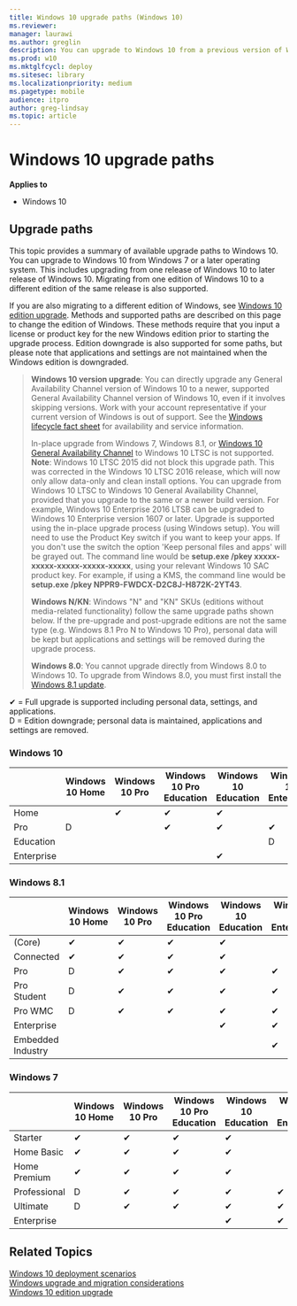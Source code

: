 ```yaml
---
title: Windows 10 upgrade paths (Windows 10)
ms.reviewer: 
manager: laurawi
ms.author: greglin
description: You can upgrade to Windows 10 from a previous version of Windows if the upgrade path is supported.
ms.prod: w10
ms.mktglfcycl: deploy
ms.sitesec: library
ms.localizationpriority: medium
ms.pagetype: mobile
audience: itpro
author: greg-lindsay
ms.topic: article
---
```


# Windows 10 upgrade paths

**Applies to**

-   Windows 10

## Upgrade paths

This topic provides a summary of available upgrade paths to Windows 10. You can upgrade to Windows 10 from Windows 7 or a later operating system. This includes upgrading from one release of Windows 10 to later release of Windows 10. Migrating from one edition of Windows 10 to a different edition of the same release is also supported. 

If you are also migrating to a different edition of Windows, see [Windows 10 edition upgrade](windows-10-edition-upgrades.md). Methods and supported paths are described on this page to change the edition of Windows. These methods require that you input a license or product key for the new Windows edition prior to starting the upgrade process. Edition downgrade is also supported for some paths, but please note that applications and settings are not maintained when the Windows edition is downgraded.

> **Windows 10 version upgrade**: You can directly upgrade any General Availability Channel version of Windows 10 to a newer, supported General Availability Channel version of Windows 10, even if it involves skipping versions. Work with your account representative if your current version of Windows is out of support. See the [Windows lifecycle fact sheet](https://support.microsoft.com/help/13853/windows-lifecycle-fact-sheet) for availability and service information.
> 
> In-place upgrade from Windows 7, Windows 8.1, or [Windows 10 General Availability Channel](/windows/release-health/release-information) to Windows 10 LTSC is not supported.  **Note**: Windows 10 LTSC 2015 did not block this upgrade path.  This was corrected in the Windows 10 LTSC 2016 release, which will now only allow data-only and clean install options. You can upgrade from Windows 10 LTSC to Windows 10 General Availability Channel, provided that you upgrade to the same or a newer build version. For example, Windows 10 Enterprise 2016 LTSB can be upgraded to Windows 10 Enterprise version 1607 or later. Upgrade is supported using the in-place upgrade process (using Windows setup). You will need to use the Product Key switch if you want to keep your apps. If you don't use the switch the option 'Keep personal files and apps' will be grayed out. The command line would be **setup.exe /pkey xxxxx-xxxxx-xxxxx-xxxxx-xxxxx**, using your relevant Windows 10 SAC product key. For example, if using a KMS, the command line would be **setup.exe /pkey NPPR9-FWDCX-D2C8J-H872K-2YT43**.
> 
> **Windows N/KN**: Windows "N" and "KN" SKUs (editions without media-related functionality) follow the same upgrade paths shown below. If the pre-upgrade and post-upgrade editions are not the same type (e.g. Windows 8.1 Pro N to Windows 10 Pro), personal data will be kept but applications and settings will be removed during the upgrade process.
> 
> **Windows 8.0**: You cannot upgrade directly from Windows 8.0 to Windows 10. To upgrade from Windows 8.0, you must first install the [Windows 8.1 update](https://support.microsoft.com/help/15356/windows-8-install-update-kb-2919355).

✔ = Full upgrade is supported including personal data, settings, and applications.<br>
D = Edition downgrade; personal data is maintained, applications and settings are removed.

### Windows 10

| | Windows 10 Home | Windows 10 Pro | Windows 10 Pro Education | Windows 10 Education | Windows 10 Enterprise |
|---|---|---|---|---|---|
| Home  | | ✔  | ✔  | ✔  | |
| Pro   | D | | ✔   | ✔  | ✔  |
| Education  | | | | | D  |
| Enterprise  | | | | ✔ | |

### Windows 8.1

|  | Windows 10 Home | Windows 10 Pro | Windows 10 Pro Education | Windows 10 Education | Windows 10 Enterprise |
|---|---|---|---|---|---|
| (Core)  | ✔  | ✔  | ✔  | ✔  | |
| Connected   | ✔  | ✔  | ✔  | ✔  | |
| Pro  | D   | ✔  | ✔   | ✔  | ✔  |
| Pro Student  | D | ✔  | ✔  | ✔  | ✔  |
| Pro WMC  | D  | ✔  | ✔  | ✔  | ✔  |
| Enterprise  | | | | ✔  | ✔  |
| Embedded Industry | | | | | ✔  |

### Windows 7

|  | Windows 10 Home | Windows 10 Pro | Windows 10 Pro Education | Windows 10 Education | Windows 10 Enterprise |
|---|---|---|---|---|---|
| Starter   | ✔  | ✔  | ✔  | ✔  | |
| Home Basic  | ✔  | ✔  | ✔  | ✔  | |
| Home Premium  | ✔  | ✔  | ✔  | ✔  | |
| Professional  | D  | ✔  | ✔ | ✔  | ✔  |
| Ultimate  | D  | ✔   | ✔   | ✔  | ✔  |
| Enterprise  |  |  |  | ✔  | ✔  |

## Related Topics

[Windows 10 deployment scenarios](../windows-10-deployment-scenarios.md)<br>
[Windows upgrade and migration considerations](windows-upgrade-and-migration-considerations.md)<br>
[Windows 10 edition upgrade](windows-10-edition-upgrades.md)